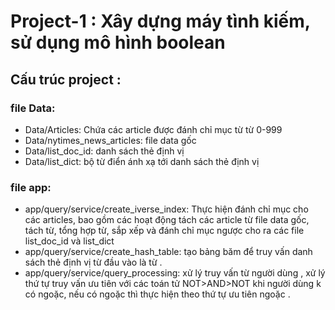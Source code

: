 # Project-1 : Xây dựng máy tình kiếm, sử dụng mô hình boolean
## Cấu trúc project :
### file Data:
* Data/Articles: Chứa các article được đánh chỉ mục từ từ 0-999
* Data/nytimes_news_articles: file data gốc
* Data/list_doc_id: danh sách thẻ định vị
* Data/list_dict: bộ từ điển ánh xạ tới danh sách thẻ định vị 
### file app:
* app/query/service/create_iverse_index: Thực hiện đánh chỉ mục cho các articles, bao gồm các hoạt động tách các article từ file data gốc, tách từ, tổng hợp từ, sắp xếp và đánh chỉ mục ngược cho ra các file list_doc_id và list_dict 
* app/query/service/create_hash_table: tạo bảng băm để truy vấn danh sách thẻ định vị từ đầu vào là từ .
* app/query/service/query_processing: xử lý truy vấn từ người dùng , xử lý thứ tự truy vấn ưu tiên với các toán tử NOT>AND>NOT khi người dùng k có ngoặc, nếu có ngoặc thì thực hiện theo thứ tự ưu tiên ngoặc .
